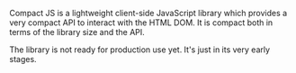 Compact JS is a lightweight client-side JavaScript library which provides a very compact API to interact with the HTML DOM. It is compact both in terms of the library size and the API.  

The library is not ready for production use yet. It's just in its very early stages.  

